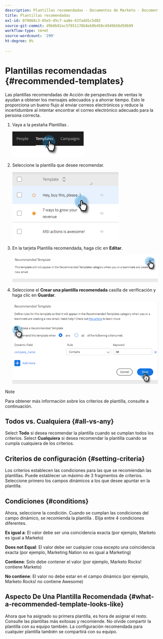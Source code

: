 ```yaml
---
description: Plantillas recomendadas - Documentos de Marketo - Documentación del producto
title: Plantillas recomendadas
exl-id: 079068c3-65e5-45c7-aa8e-63fadd1c5d02
source-git-commit: d9b8b92ac5f051178b8eb9b450c4949b56d50b99
workflow-type: tm+mt
source-wordcount: '299'
ht-degree: 0%

---
```


# Plantillas recomendadas {#recommended-templates}

Las plantillas recomendadas de Acción de perspectivas de ventas le ayudan a obtener los mensajes adecuados y a ahorrar tiempo. Esto le proporciona un bueno flujo al enviar correos electrónicos y reduce la incertidumbre al intentar encontrar el correo electrónico adecuado para la persona correcta.

1. Vaya a la pestaña Plantillas .

   ![](assets/recommended-templates-1.png)

1. Seleccione la plantilla que desee recomendar.

   ![](assets/recommended-templates-2.png)

1. En la tarjeta Plantilla recomendada, haga clic en **Editar**.

   ![](assets/recommended-templates-3.png)

1. Seleccione el **Crear una plantilla recomendada** casilla de verificación y haga clic en **Guardar**.

   ![](assets/recommended-templates-4.png)

>[!NOTE]
>
>Para obtener más información sobre los criterios de plantilla, consulte a continuación.

## Todos vs. Cualquiera {#all-vs-any}

Select **Todo** si desea recomendar la plantilla cuando se cumplan todos los criterios. Select **Cualquiera** si desea recomendar la plantilla cuando se cumpla cualquiera de los criterios.

## Criterios de configuración {#setting-criteria}

Los criterios establecen las condiciones para las que se recomiendan las plantillas. Puede establecer un máximo de 3 fragmentos de criterios. Seleccione primero los campos dinámicos a los que desee apuntar en la plantilla.

## Condiciones {#conditions}

Ahora, seleccione la condición. Cuando se cumplan las condiciones del campo dinámico, se recomienda la plantilla . Elija entre 4 condiciones diferentes.

**Es igual a**: El valor debe ser una coincidencia exacta (por ejemplo, Marketo es igual a Marketo)

**Does not Equal**: El valor debe ser cualquier cosa excepto una coincidencia exacta (por ejemplo, Marketing Nation no es igual a Marketing)

**Contiene**: Solo debe contener el valor (por ejemplo, Marketo Rocks! contiene Marketo)

**No contiene**: El valor no debe estar en el campo dinámico (por ejemplo, Marketo Rocks! no contiene Awesome)

## Aspecto De Una Plantilla Recomendada {#what-a-recommended-template-looks-like}

Ahora que ha asignado su primera plantilla, es hora de asignar el resto. Consulte las plantillas más exitosas y recomiende. No olvide compartir la plantilla con su equipo también. La configuración recomendada para cualquier plantilla también se compartirá con su equipo.
